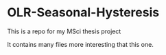 # OLR-Seasonal-Hysteresis
This is a repo for my MSci thesis project

It contains many files more interesting that this one.
